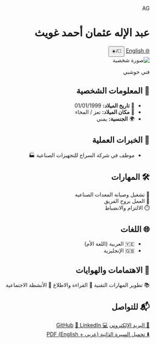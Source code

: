 <!DOCTYPE html>
<html lang="ar" dir="rtl">
<head>
  <meta charset="UTF-8">
  <meta name="viewport" content="width=device-width, initial-scale=1.0">
  <title>السيرة الذاتية - عبد الإله عثمان أحمد غويث</title>
  <script src="https://cdn.tailwindcss.com"></script>
  <script>
    function toggleDarkMode() {
      document.documentElement.classList.toggle('dark');
      if (document.documentElement.classList.contains('dark')) {
        localStorage.setItem('theme', 'dark');
      } else {
        localStorage.setItem('theme', 'light');
      }
    }
    if (localStorage.getItem('theme') === 'dark') {
      document.documentElement.classList.add('dark');
    }
  </script>
</head>
<body class="bg-gray-100 dark:bg-gray-900 font-sans transition duration-500">
  <div class="max-w-3xl mx-auto my-10 bg-white dark:bg-gray-800 p-8 rounded-2xl shadow-lg text-gray-900 dark:text-gray-100">
    <div class="flex items-center justify-between">
      <div class="flex items-center gap-3">
        <div class="w-12 h-12 rounded-full bg-gradient-to-r from-blue-500 to-purple-600 flex items-center justify-center text-white font-bold text-lg shadow">AG</div>
        <h1 class="text-2xl font-bold">عبد الإله عثمان أحمد غويث</h1>
      </div>
      <div class="flex items-center gap-3">
        <a href="index_en.html" class="px-4 py-2 rounded-full bg-blue-500 text-white shadow hover:bg-blue-600 transition">🌐 English</a>
        <button onclick="toggleDarkMode()" class="px-4 py-2 rounded-full bg-gray-200 dark:bg-gray-700 text-gray-800 dark:text-gray-200 shadow hover:scale-105 transition">🌙/☀️</button>
      </div>
    </div>
    <div class="text-center mt-6">
      <img src="profile.jpg" alt="صورة شخصية" class="w-40 h-40 rounded-full mx-auto shadow-md">
      <p class="text-gray-600 dark:text-gray-300 mt-2">فني حوشبي</p>
    </div>
    <section class="mt-8">
      <h2 class="text-xl font-semibold border-b-2 border-gray-300 dark:border-gray-600 pb-2 mb-4">📝 المعلومات الشخصية</h2>
      <ul class="space-y-2">
        <li>📅 <b>تاريخ الميلاد:</b> 01/01/1999</li>
        <li>📍 <b>مكان الميلاد:</b> تعز / المخاء</li>
        <li>🌍 <b>الجنسية:</b> يمني</li>
      </ul>
    </section>
    <section class="mt-8">
      <h2 class="text-xl font-semibold border-b-2 border-gray-300 dark:border-gray-600 pb-2 mb-4">💼 الخبرات العملية</h2>
      <ul class="list-disc pr-6">
        <li>موظف في شركة السراج للتجهيزات الصناعية 🏭</li>
      </ul>
    </section>
    <section class="mt-8">
      <h2 class="text-xl font-semibold border-b-2 border-gray-300 dark:border-gray-600 pb-2 mb-4">🛠️ المهارات</h2>
      <div class="grid grid-cols-1 sm:grid-cols-2 gap-4">
        <div class="bg-gray-50 dark:bg-gray-700 p-3 rounded-lg shadow">🔧 تشغيل وصيانة المعدات الصناعية</div>
        <div class="bg-gray-50 dark:bg-gray-700 p-3 rounded-lg shadow">🤝 العمل بروح الفريق</div>
        <div class="bg-gray-50 dark:bg-gray-700 p-3 rounded-lg shadow">⏱️ الالتزام والانضباط</div>
      </div>
    </section>
    <section class="mt-8">
      <h2 class="text-xl font-semibold border-b-2 border-gray-300 dark:border-gray-600 pb-2 mb-4">🌐 اللغات</h2>
      <ul class="flex flex-wrap gap-4">
        <li>🇾🇪 العربية (اللغة الأم)</li>
        <li>🇬🇧 الإنجليزية</li>
      </ul>
    </section>
    <section class="mt-8">
      <h2 class="text-xl font-semibold border-b-2 border-gray-300 dark:border-gray-600 pb-2 mb-4">🎯 الاهتمامات والهوايات</h2>
      <div class="flex flex-wrap gap-3">
        <span class="bg-blue-100 dark:bg-blue-900 text-blue-800 dark:text-blue-200 px-3 py-1 rounded-full">📚 تطوير المهارات التقنية</span>
        <span class="bg-green-100 dark:bg-green-900 text-green-800 dark:text-green-200 px-3 py-1 rounded-full">📖 القراءة والاطلاع</span>
        <span class="bg-purple-100 dark:bg-purple-900 text-purple-800 dark:text-purple-200 px-3 py-1 rounded-full">👥 الأنشطة الاجتماعية</span>
      </div>
    </section>
    <section class="mt-10 text-center">
      <h2 class="text-xl font-semibold border-b-2 border-gray-300 dark:border-gray-600 pb-2 mb-6">📬 للتواصل</h2>
      <div class="flex justify-center gap-6 text-blue-600 dark:text-blue-400 text-lg">
        <a href="mailto:example@email.com" class="hover:text-blue-800 dark:hover:text-blue-200">📧 البريد الإلكتروني</a>
        <a href="https://github.com/USERNAME" target="_blank" class="hover:text-gray-800 dark:hover:text-gray-200">💻 GitHub</a>
        <a href="https://www.linkedin.com/in/USERNAME" target="_blank" class="hover:text-blue-700 dark:hover:text-blue-200">🔗 LinkedIn</a>
      </div>
      <div class="mt-8">
        <a href="cv_abdullah_ghawith_bilingual.pdf" download class="bg-blue-600 dark:bg-blue-500 text-white px-6 py-2 rounded-full shadow hover:bg-blue-700 dark:hover:bg-blue-600 transition">⬇️ تحميل السيرة الذاتية (عربي + English) PDF</a>
      </div>
    </section>
  </div>
</body>
</html>
